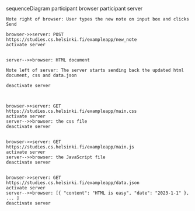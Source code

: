 sequenceDiagram
    participant browser
    participant server

    Note right of browser: User types the new note on input box and clicks Send

    browser->>server: POST https://studies.cs.helsinki.fi/exampleapp/new_note
    activate server
    

    server-->>browser: HTML document
    
    Note left of server: The server starts sending back the updated html document, css and data.json
    
    deactivate server

    

    browser->>server: GET https://studies.cs.helsinki.fi/exampleapp/main.css
    activate server
    server-->>browser: the css file
    deactivate server

   
    browser->>server: GET https://studies.cs.helsinki.fi/exampleapp/main.js
    activate server
    server-->>browser: the JavaScript file
    deactivate server


    browser->>server: GET https://studies.cs.helsinki.fi/exampleapp/data.json
    activate server
    server-->>browser: [{ "content": "HTML is easy", "date": "2023-1-1" }, ... ]
    deactivate server
